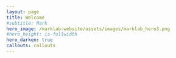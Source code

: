 ```yaml
---
layout: page
title: Welcome
#subtitle: Mark
hero_image: /marklab-website/assets/images/marklab_hero3.png
#hero_height: is-fullwidth
hero_darken: true
callouts: callouts
---
```


<!--# Hello, world!
This is my website using Bulma on GitHub Pages.-->
